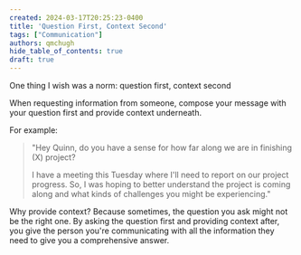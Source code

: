 ```yaml
---
created: 2024-03-17T20:25:23-0400
title: 'Question First, Context Second'
tags: ["Communication"]
authors: qmchugh
hide_table_of_contents: true
draft: true
---
```


One thing I wish was a norm: question first, context second

When requesting information from someone, compose your message with your question first and provide context underneath.

For example: 
> "Hey Quinn, do you have a sense for how far along we are in finishing (X) project?
> 
> I have a meeting this Tuesday where I'll need to report on our project progress. So, I was hoping to better understand the project is coming along and what kinds of challenges you might be experiencing."

Why provide context? Because sometimes, the question you ask might not be the right one. By asking the question first and providing context after, you give the person you're communicating with all the information they need to give you a comprehensive answer.

 




